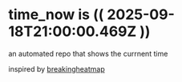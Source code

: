 # time_now is (( 2025-09-18T21:00:00.469Z ))

an automated repo that shows the currnent time

inspired by [breakingheatmap](https://github.com/breakingheatmap/breakingheatmap)